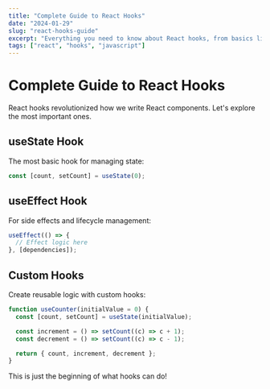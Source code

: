 ```yaml
---
title: "Complete Guide to React Hooks"
date: "2024-01-29"
slug: "react-hooks-guide"
excerpt: "Everything you need to know about React hooks, from basics like useState and useEffect to advanced patterns and custom hooks."
tags: ["react", "hooks", "javascript"]
---
```


# Complete Guide to React Hooks

React hooks revolutionized how we write React components. Let's explore the most important ones.

## useState Hook

The most basic hook for managing state:

```javascript
const [count, setCount] = useState(0);
```

## useEffect Hook

For side effects and lifecycle management:

```javascript
useEffect(() => {
  // Effect logic here
}, [dependencies]);
```

## Custom Hooks

Create reusable logic with custom hooks:

```javascript
function useCounter(initialValue = 0) {
  const [count, setCount] = useState(initialValue);

  const increment = () => setCount((c) => c + 1);
  const decrement = () => setCount((c) => c - 1);

  return { count, increment, decrement };
}
```

This is just the beginning of what hooks can do!
